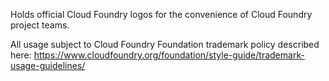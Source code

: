 Holds official Cloud Foundry logos for the convenience of Cloud Foundry project teams.

All usage subject to Cloud Foundry Foundation trademark policy described here:
https://www.cloudfoundry.org/foundation/style-guide/trademark-usage-guidelines/
